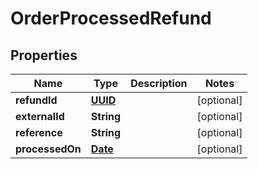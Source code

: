 

# OrderProcessedRefund

## Properties

Name | Type | Description | Notes
------------ | ------------- | ------------- | -------------
**refundId** | [**UUID**](UUID.md) |  |  [optional]
**externalId** | **String** |  |  [optional]
**reference** | **String** |  |  [optional]
**processedOn** | [**Date**](Date.md) |  |  [optional]





